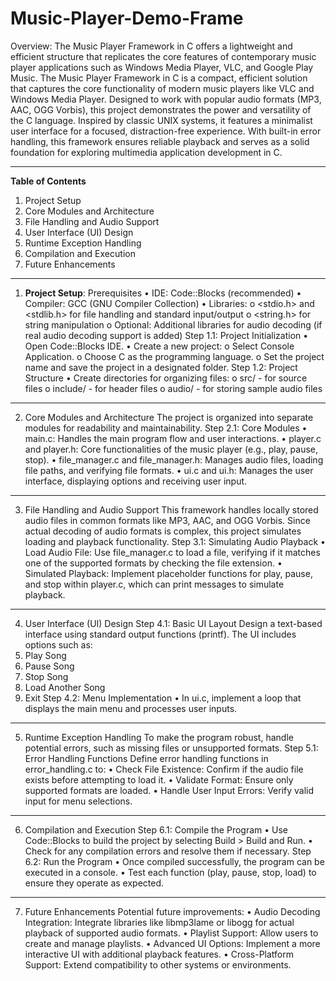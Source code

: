 # **Music-Player-Demo-Frame**
Overview: The Music Player Framework in C offers a lightweight and efficient structure that replicates the core features of contemporary music player applications such as Windows Media Player, VLC, and Google Play Music.
The Music Player Framework in C is a compact, efficient solution that captures the core functionality of modern music players like VLC and Windows Media Player. Designed to work with popular audio formats (MP3, AAC, OGG Vorbis), this project demonstrates the power and versatility of the C language. Inspired by classic UNIX systems, it features a minimalist user interface for a focused, distraction-free experience. With built-in error handling, this framework ensures reliable playback and serves as a solid foundation for exploring multimedia application development in C.
________________________________________________________________________________
**Table of Contents**
1.	Project Setup
2.	Core Modules and Architecture
3.	File Handling and Audio Support
4.	User Interface (UI) Design
5.	Runtime Exception Handling
6.	Compilation and Execution
7.	Future Enhancements
________________________________________________________________________________
1. **Project Setup**: 
Prerequisites
•	IDE: Code::Blocks (recommended)
•	Compiler: GCC (GNU Compiler Collection)
•	Libraries:
o	<stdio.h> and <stdlib.h> for file handling and standard input/output
o	<string.h> for string manipulation
o	Optional: Additional libraries for audio decoding (if real audio decoding support is added)
Step 1.1: Project Initialization
•	Open Code::Blocks IDE.
•	Create a new project:
o	Select Console Application.
o	Choose C as the programming language.
o	Set the project name and save the project in a designated folder.
Step 1.2: Project Structure
•	Create directories for organizing files:
o	src/ - for source files
o	include/ - for header files
o	audio/ - for storing sample audio files
________________________________________________________________________________
2. Core Modules and Architecture
The project is organized into separate modules for readability and maintainability.
Step 2.1: Core Modules
•	main.c: Handles the main program flow and user interactions.
•	player.c and player.h: Core functionalities of the music player (e.g., play, pause, stop).
•	file_manager.c and file_manager.h: Manages audio files, loading file paths, and verifying file formats.
•	ui.c and ui.h: Manages the user interface, displaying options and receiving user input.
________________________________________________________________________________
3. File Handling and Audio Support
This framework handles locally stored audio files in common formats like MP3, AAC, and OGG Vorbis. Since actual decoding of audio formats is complex, this project simulates loading and playback functionality.
Step 3.1: Simulating Audio Playback
•	Load Audio File: Use file_manager.c to load a file, verifying if it matches one of the supported formats by checking the file extension.
•	Simulated Playback: Implement placeholder functions for play, pause, and stop within player.c, which can print messages to simulate playback.
________________________________________________________________________________
4. User Interface (UI) Design
Step 4.1: Basic UI Layout
Design a text-based interface using standard output functions (printf). The UI includes options such as:
1.	Play Song
2.	Pause Song
3.	Stop Song
4.	Load Another Song
5.	Exit
Step 4.2: Menu Implementation
•	In ui.c, implement a loop that displays the main menu and processes user inputs.
________________________________________________________________________________
5. Runtime Exception Handling
To make the program robust, handle potential errors, such as missing files or unsupported formats.
Step 5.1: Error Handling Functions
Define error handling functions in error_handling.c to:
•	Check File Existence: Confirm if the audio file exists before attempting to load it.
•	Validate Format: Ensure only supported formats are loaded.
•	Handle User Input Errors: Verify valid input for menu selections.
________________________________________________________________________________
6. Compilation and Execution
Step 6.1: Compile the Program
•	Use Code::Blocks to build the project by selecting Build > Build and Run.
•	Check for any compilation errors and resolve them if necessary.
Step 6.2: Run the Program
•	Once compiled successfully, the program can be executed in a console.
•	Test each function (play, pause, stop, load) to ensure they operate as expected.
________________________________________________________________________________
7. Future Enhancements
Potential future improvements:
•	Audio Decoding Integration: Integrate libraries like libmp3lame or libogg for actual playback of supported audio formats.
•	Playlist Support: Allow users to create and manage playlists.
•	Advanced UI Options: Implement a more interactive UI with additional playback features.
•	Cross-Platform Support: Extend compatibility to other systems or environments.


